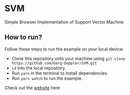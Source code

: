 # SVM
Simple Browser Implementation of Support Vector Machine

## How to run?
Follow these steps to run the example on your local device:

* Clone this repository onto your machine using ```git clone https://github.com/Garg-Doppler/SVM.git```
* ```cd``` into the local repository.
* Run ```yarn``` in the terminal to install dependencies.
* Run ```yarn watch``` to run the example.

Check out the [website](https://dsgiitr.github.io/svm-demo/) here
